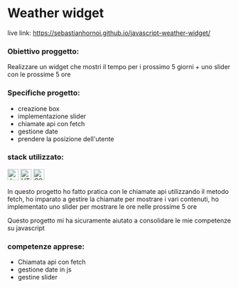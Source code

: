 # Weather widget
live link:   https://sebastianhornoi.github.io/javascript-weather-widget/
### Obiettivo proggetto: 
Realizzare un widget che mostri il tempo per i prossimo 5 giorni + uno slider con le prossime 5 ore

### Specifiche progetto: 
- creazione box
- implementazione slider
- chiamate api con fetch
- gestione date
- prendere la posizione dell'utente

### stack utilizzato:
<img src="https://img.shields.io/badge/JavaScript-282C34?logo=javascript&logoColor=F7DF1E" alt="JavaScript logo" title="JavaScript" height="25" /> <img src="https://img.shields.io/badge/HTML5-282C34?logo=html5&logoColor=E34F26" alt="HTML5 logo" title="HTML5" height="25" /> <img src="https://img.shields.io/badge/CSS3-282C34?logo=css3&logoColor=1572B6" alt="CSS3 logo" title="CSS3" height="25" />

In questo progetto ho fatto pratica con le chiamate api utilizzando il metodo fetch, ho imparato a gestire la chiamate per mostrare i vari contenuti,
ho implementato uno slider per mostrare le ore nelle prossime 5 ore

Questo progetto mi ha sicuramente aiutato a consolidare le mie competenze su javascript
                    
### competenze apprese:                   
- Chiamata api con fetch
- gestione date in js
- gestine slider


